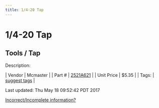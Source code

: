```yaml
---
title: 1/4-20 Tap
---
```


# 1/4-20 Tap
## Tools / Tap
Description: 	 

| Vendor | Mcmaster | 
| Part # | [2521A621](https://www.mcmaster.com/#2521A621) | 
| Unit Price | $5.35 | 
| Tags: | [suggest tags](https://docs.google.com/forms/d/e/1FAIpQLSeWyY8v3RgOty-MyWmh9U0iivNYN_molChYyS-0U-o-kOAv_g/viewform) | 

Last updated: Thu May 18 09:52:42 PDT 2017

 [Incorrect/Incomplete information?](https://docs.google.com/forms/d/e/1FAIpQLSeWyY8v3RgOty-MyWmh9U0iivNYN_molChYyS-0U-o-kOAv_g/viewform)
